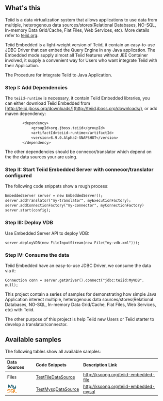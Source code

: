 ## What's this

Teiid is a data virtualization system that allows applications to use data from multiple, heterogenous data sources/stores(Relational Databases, NO-SQL, In-memory Data Grid/Cache, Flat Files, Web Services, etc). More details refer to [teiid.org](teiid.org).

Teiid Embedded is a light-weight version of Teiid, it contain an easy-to-use JDBC Driver that can embed the Query Engine in any Java application. The Embedded mode supply almost all Teiid features without JEE Container involved, it supply a convenient way for Users who want integrate Teiid with their Application.

The Procedure for integrate Teiid to Java Application.

### Step I: Add Dependencies

The `teiid-runtime` is necessary, it contain Teiid Embedded libraries, you can either download Teiid Embedded from [http://teiid.jboss.org/downloads/](http://teiid.jboss.org/downloads/), or add maven dependency:

~~~
		<dependency>
			<groupId>org.jboss.teiid</groupId>
			<artifactId>teiid-runtime</artifactId>
			<version>8.9.0.Alpha2-SNAPSHOT</version>
		</dependency>
~~~

The other dependencies should be connecor/translator which depend on the the data sources your are using.

### Step II: Start Teiid Embedded Server with connecor/translator configured

The following code snippets show a rough process:

~~~
EmbeddedServer server = new EmbeddedServer();
server.addTranslator("my-translator", myExecutionFactory);
server.addConnectionFactory("my-connector", myConnectionFactory)
server.start(config);
~~~

### Step III: Deploy VDB

Use Embedded Server API to deploy VDB:

~~~
server.deployVDB(new FileInputStream(new File("my-vdb.xml")));
~~~

### Step IV: Consume the data

Teiid Embedded have an easy-to-use JDBC Driver, we consume the data via it:

~~~
Connection conn = server.getDriver().connect("jdbc:teiid:MyVDB", null);
~~~

This project contain a series of samples for demonstrating how simple Java Application interect multiple, heterogenous data sources/stores(Relational Databases, NO-SQL, In-memory Data Grid/Cache, Flat Files, Web Services, etc) with Teiid.

The other purpose of this project is help Teiid new Users or Teiid starter to develop a translator/connector.

## Available samples

The following tables show all available samples:

| **Data Sources** | **Code Snippets** | **Description Link** |
|:-----------|:-----------|:-----------|
|Files |[TestFileDataSource](src/test/java/com/teiid/embedded/samples/file/TestFileDataSource.java) |http://ksoong.org/teiid-embedded-file |
|![Mysql](metadata/img/mysql-icon.png) |[TestMysqDataSource](src/test/java/com/teiid/embedded/samples/mysql/TestMysqDataSource.java) |http://ksoong.org/teiid-embedded-mysql |

